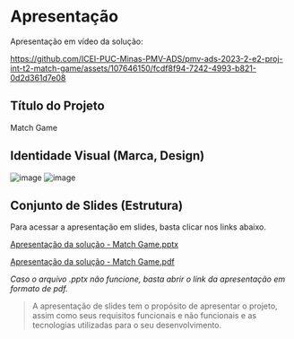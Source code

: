 # Apresentação
Apresentação em vídeo da solução:



https://github.com/ICEI-PUC-Minas-PMV-ADS/pmv-ads-2023-2-e2-proj-int-t2-match-game/assets/107646150/fcdf8f94-7242-4993-b821-0d2d361d7e08


## Título do Projeto

Match Game

## Identidade Visual (Marca, Design)

![image](https://github.com/ICEI-PUC-Minas-PMV-ADS/pmv-ads-2023-2-e2-proj-int-t2-match-game/assets/127251265/1b05b1c5-d4e2-484b-b074-4d59abcdee46)
![image](https://github.com/ICEI-PUC-Minas-PMV-ADS/pmv-ads-2023-2-e2-proj-int-t2-match-game/assets/127251265/59c7dd47-dcd5-4bbe-82a6-b4b4203275c5)




## Conjunto de Slides (Estrutura)
Para acessar a apresentação em slides, basta clicar nos links abaixo.
  
[Apresentação da solução - Match Game.pptx](https://github.com/ICEI-PUC-Minas-PMV-ADS/pmv-ads-2023-2-e2-proj-int-t2-match-game/files/13537148/Apresentacao.da.solucao.-.Match.Game.pptx)

[Apresentação da solução - Match Game.pdf](https://github.com/ICEI-PUC-Minas-PMV-ADS/pmv-ads-2023-2-e2-proj-int-t2-match-game/files/13537142/Apresentacao.da.solucao.-.Match.Game.pdf)

 _Caso o arquivo .pptx não funcione, basta abrir o link da apresentação em formato de pdf._

 >A apresentação de slides tem o propósito de apresentar o projeto, assim como seus requisitos funcionais e não funcionais e as tecnologias utilizadas para o seu desenvolvimento.
